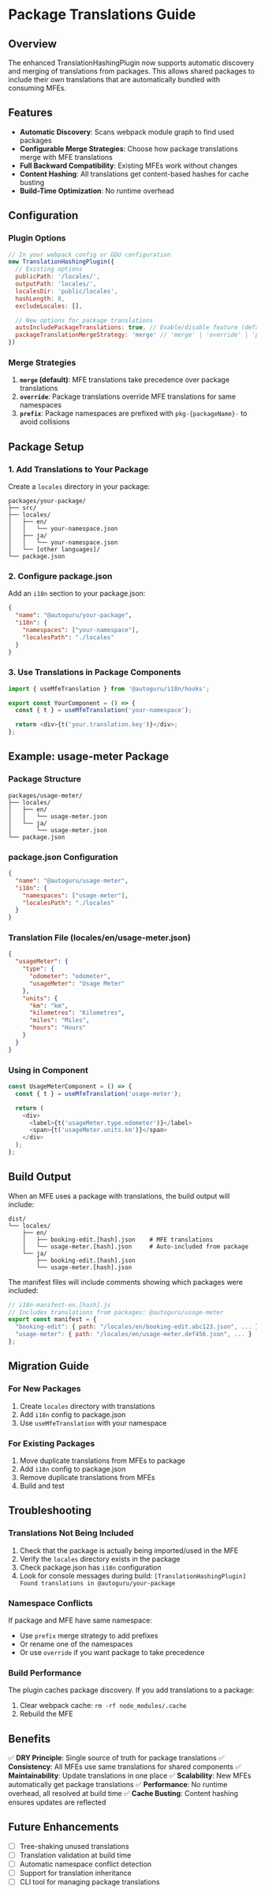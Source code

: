 # Package Translations Guide

## Overview

The enhanced TranslationHashingPlugin now supports automatic discovery and merging of translations from packages. This allows shared packages to include their own translations that are automatically bundled with consuming MFEs.

## Features

- **Automatic Discovery**: Scans webpack module graph to find used packages
- **Configurable Merge Strategies**: Choose how package translations merge with MFE translations
- **Full Backward Compatibility**: Existing MFEs work without changes
- **Content Hashing**: All translations get content-based hashes for cache busting
- **Build-Time Optimization**: No runtime overhead

## Configuration

### Plugin Options

```javascript
// In your webpack config or GDU configuration
new TranslationHashingPlugin({
  // Existing options
  publicPath: '/locales/',
  outputPath: 'locales/',
  localesDir: 'public/locales',
  hashLength: 8,
  excludeLocales: [],

  // New options for package translations
  autoIncludePackageTranslations: true, // Enable/disable feature (default: true)
  packageTranslationMergeStrategy: 'merge' // 'merge' | 'override' | 'prefix'
})
```

### Merge Strategies

1. **`merge` (default)**: MFE translations take precedence over package translations
2. **`override`**: Package translations override MFE translations for same namespaces
3. **`prefix`**: Package namespaces are prefixed with `pkg-{packageName}-` to avoid collisions

## Package Setup

### 1. Add Translations to Your Package

Create a `locales` directory in your package:

```
packages/your-package/
├── src/
├── locales/
│   ├── en/
│   │   └── your-namespace.json
│   ├── ja/
│   │   └── your-namespace.json
│   └── [other languages]/
└── package.json
```

### 2. Configure package.json

Add an `i18n` section to your package.json:

```json
{
  "name": "@autoguru/your-package",
  "i18n": {
    "namespaces": ["your-namespace"],
    "localesPath": "./locales"
  }
}
```

### 3. Use Translations in Package Components

```typescript
import { useMfeTranslation } from '@autoguru/i18n/hooks';

export const YourComponent = () => {
  const { t } = useMfeTranslation('your-namespace');

  return <div>{t('your.translation.key')}</div>;
};
```

## Example: usage-meter Package

### Package Structure
```
packages/usage-meter/
├── locales/
│   ├── en/
│   │   └── usage-meter.json
│   └── ja/
│       └── usage-meter.json
└── package.json
```

### package.json Configuration
```json
{
  "name": "@autoguru/usage-meter",
  "i18n": {
    "namespaces": ["usage-meter"],
    "localesPath": "./locales"
  }
}
```

### Translation File (locales/en/usage-meter.json)
```json
{
  "usageMeter": {
    "type": {
      "odometer": "odometer",
      "usageMeter": "Usage Meter"
    },
    "units": {
      "km": "km",
      "kilometres": "Kilometres",
      "miles": "Miles",
      "hours": "Hours"
    }
  }
}
```

### Using in Component
```typescript
const UsageMeterComponent = () => {
  const { t } = useMfeTranslation('usage-meter');

  return (
    <div>
      <label>{t('usageMeter.type.odometer')}</label>
      <span>{t('usageMeter.units.km')}</span>
    </div>
  );
};
```

## Build Output

When an MFE uses a package with translations, the build output will include:

```
dist/
└── locales/
    ├── en/
    │   ├── booking-edit.[hash].json    # MFE translations
    │   └── usage-meter.[hash].json     # Auto-included from package
    └── ja/
        ├── booking-edit.[hash].json
        └── usage-meter.[hash].json
```

The manifest files will include comments showing which packages were included:

```javascript
// i18n-manifest-en.[hash].js
// Includes translations from packages: @autoguru/usage-meter
export const manifest = {
  "booking-edit": { path: "/locales/en/booking-edit.abc123.json", ... },
  "usage-meter": { path: "/locales/en/usage-meter.def456.json", ... }
};
```

## Migration Guide

### For New Packages

1. Create `locales` directory with translations
2. Add `i18n` config to package.json
3. Use `useMfeTranslation` with your namespace

### For Existing Packages

1. Move duplicate translations from MFEs to package
2. Add `i18n` config to package.json
3. Remove duplicate translations from MFEs
4. Build and test

## Troubleshooting

### Translations Not Being Included

1. Check that the package is actually being imported/used in the MFE
2. Verify the `locales` directory exists in the package
3. Check package.json has `i18n` configuration
4. Look for console messages during build: `[TranslationHashingPlugin] Found translations in @autoguru/your-package`

### Namespace Conflicts

If package and MFE have same namespace:
- Use `prefix` merge strategy to add prefixes
- Or rename one of the namespaces
- Or use `override` if you want package to take precedence

### Build Performance

The plugin caches package discovery. If you add translations to a package:
1. Clear webpack cache: `rm -rf node_modules/.cache`
2. Rebuild the MFE

## Benefits

✅ **DRY Principle**: Single source of truth for package translations
✅ **Consistency**: All MFEs use same translations for shared components
✅ **Maintainability**: Update translations in one place
✅ **Scalability**: New MFEs automatically get package translations
✅ **Performance**: No runtime overhead, all resolved at build time
✅ **Cache Busting**: Content hashing ensures updates are reflected

## Future Enhancements

- [ ] Tree-shaking unused translations
- [ ] Translation validation at build time
- [ ] Automatic namespace conflict detection
- [ ] Support for translation inheritance
- [ ] CLI tool for managing package translations